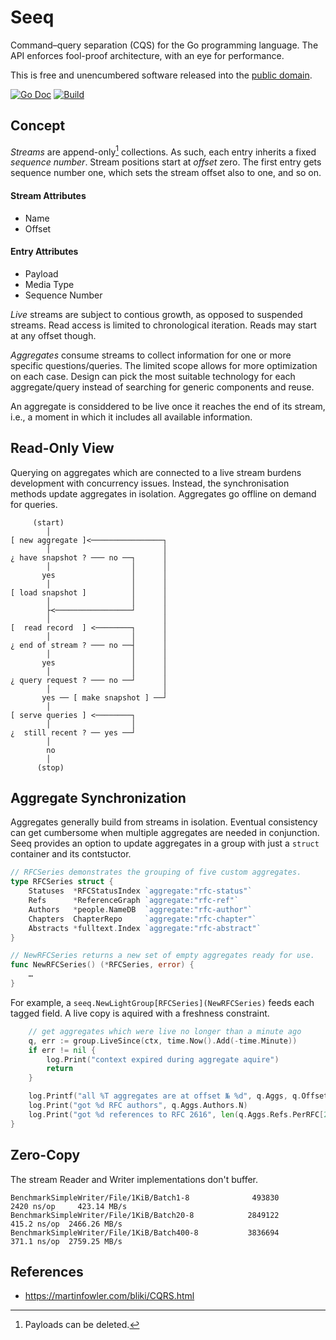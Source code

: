 # Seeq

Command–query separation (CQS) for the Go programming language.
The API enforces fool-proof architecture, with an eye for performance.

This is free and unencumbered software released into the
[public domain](https://creativecommons.org/publicdomain/zero/1.0).

[![Go Doc](https://pkg.go.dev/badge/github.com/pascaldekloe/seeq.svg)](https://pkg.go.dev/github.com/pascaldekloe/seeq)
[![Build](https://github.com/pascaldekloe/seeq/actions/workflows/go.yml/badge.svg)](https://github.com/pascaldekloe/seeq/actions/workflows/go.yml)


## Concept

*Streams* are append-only[^1] collections. As such, each entry inherits a fixed
*sequence number*. Stream positions start at *offset* zero. The first entry gets
sequence number one, which sets the stream offset also to one, and so on.

#### Stream Attributes

* Name
* Offset

#### Entry Attributes

* Payload
* Media Type
* Sequence Number

*Live* streams are subject to contious growth, as opposed to suspended streams.
Read access is limited to chronological iteration. Reads may start at any offset
though.

*Aggregates* consume streams to collect information for one or more specific
questions/queries. The limited scope allows for more optimization on each case.
Design can pick the most suitable technology for each aggregate/query instead of
searching for generic components and reuse.

An aggregate is considdered to be live once it reaches the end of its stream,
i.e., a moment in which it includes all available information.


## Read-Only View

Querying on aggregates which are connected to a live stream burdens development
with concurrency issues. Instead, the synchronisation methods update aggregates
in isolation. Aggregates go offline on demand for queries.


         (start)
            │
    [ new aggregate ]<────────────────┐
            │                         │
    ¿ have snapshot ? ─── no ──┐      │
            │                  │      │
           yes                 │      │
            │                  │      │
    [ load snapshot ]          │      │
            │                  │      │
            ├<─────────────────┘      │
            │                         │
    [  read record  ] <────────┐      │
            │                  │      │
    ¿ end of stream ? ─── no ──┤      │
            │                  │      │
           yes                 │      │
            │                  │      │
    ¿ query request ? ─── no ──┘      │
            │                         │
           yes ── [ make snapshot ] ──┘
            │
    [ serve queries ] <────────┐
            │                  │
    ¿  still recent ? ── yes ──┘
            │
            no
            │
          (stop)



## Aggregate Synchronization

Aggregates generally build from streams in isolation. Eventual consistency can
get cumbersome when multiple aggregates are needed in conjunction. Seeq provides
an option to update aggregates in a group with just a `struct` container and its
contstuctor.

```go
// RFCSeries demonstrates the grouping of five custom aggregates.
type RFCSeries struct {
	Statuses  *RFCStatusIndex `aggregate:"rfc-status"`
	Refs      *ReferenceGraph `aggregate:"rfc-ref"`
	Authors   *people.NameDB  `aggregate:"rfc-author"`
	Chapters  ChapterRepo     `aggregate:"rfc-chapter"`
	Abstracts *fulltext.Index `aggregate:"rfc-abstract"`
}

// NewRFCSeries returns a new set of empty aggregates ready for use.
func NewRFCSeries() (*RFCSeries, error) {
	…
}
```

For example, a `seeq.NewLightGroup[RFCSeries](NewRFCSeries)` feeds each tagged
field. A live copy is aquired with a freshness constraint.

```go
	// get aggregates which were live no longer than a minute ago
	q, err := group.LiveSince(ctx, time.Now().Add(-time.Minute))
	if err != nil {
		log.Print("context expired during aggregate aquire")
		return
	}

	log.Printf("all %T aggregates are at offset № %d", q.Aggs, q.Offset)
	log.Print("got %d RFC authors", q.Aggs.Authors.N)
	log.Print("got %d references to RFC 2616", len(q.Aggs.Refs.PerRFC[2616].Inbound))
}
```


## Zero-Copy

The stream Reader and Writer implementations don't buffer.

```
BenchmarkSimpleWriter/File/1KiB/Batch1-8         	  493830	      2420 ns/op	 423.14 MB/s
BenchmarkSimpleWriter/File/1KiB/Batch20-8        	 2849122	       415.2 ns/op	2466.26 MB/s
BenchmarkSimpleWriter/File/1KiB/Batch400-8       	 3836694	       371.1 ns/op	2759.25 MB/s
```


## References

* https://martinfowler.com/bliki/CQRS.html


[^1]: Payloads can be deleted.
